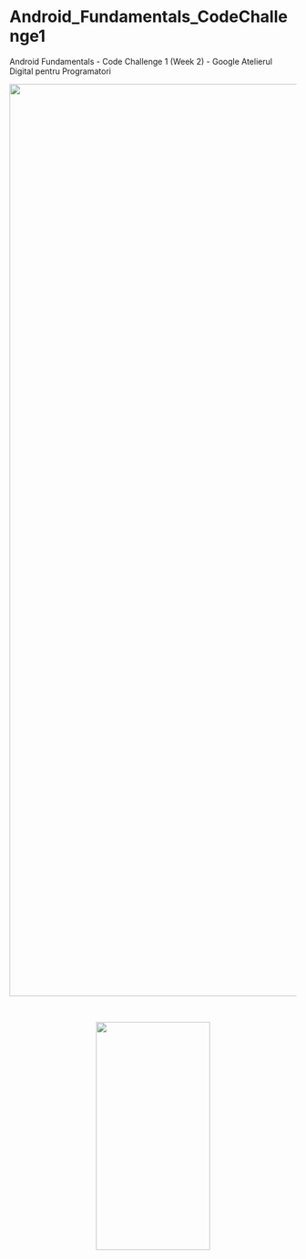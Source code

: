 # Android_Fundamentals_CodeChallenge1
Android Fundamentals - Code Challenge 1 (Week 2) - Google Atelierul Digital pentru Programatori
<br />
<p align="center"><img src=https://i.ibb.co/Xxrw25b/Screenshot-2020-04-22-at-23-03-51.png" width="2560" height="1600" /></p>
<br />
<p align="center"><img src="https://i.ibb.co/DpNTc19/Screenshot-20200422-230232-Code-Challenge1.jpg" width="200" height="400" /></p>
